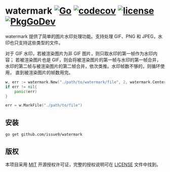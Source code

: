 watermark
[![Go](https://github.com/issue9/watermark/workflows/Go/badge.svg)](https://github.com/issue9/watermark/actions?query=workflow%3AGo)
[![codecov](https://codecov.io/gh/issue9/watermark/branch/master/graph/badge.svg)](https://codecov.io/gh/issue9/watermark)
[![license](https://img.shields.io/badge/license-MIT-brightgreen.svg?style=flat)](https://opensource.org/licenses/MIT)
[![PkgGoDev](https://pkg.go.dev/badge/github.com/issue9/watermark)](https://pkg.go.dev/github.com/issue9/watermark)
======

watermark 提供了简单的图片水印处理功能。支持处理 GIF、PNG 和 JPEG，水印也只支持这些类型的文件。

对于 GIF 水印，若被渲染图片为非 GIF 图片，则只取水印的第一帧作为水印内容；
若被渲染图片也是 GIF，则会将被渲染图片的第一帧与水印的第一帧合并，
水印的第二帧与被渲染图片的第二帧合并，依次类推。水印帧数不够的，则循环使用，
直到被渲染图片的帧数用完。

```go
w, err := watermark.New("./path/to/watermark/file", 2, watermark.Center)
if err != nil{
    panic(err)
}

err = w.MarkFile("./path/to/file")
```

安装
----

```shell
go get github.com/issue9/watermark
```

版权
----

本项目采用 [MIT](https://opensource.org/licenses/MIT) 开源授权许可证，完整的授权说明可在 [LICENSE](LICENSE) 文件中找到。
